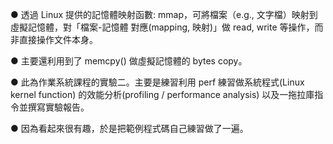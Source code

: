 ● 透過 Linux 提供的記憶體映射函數: mmap，可將檔案（e.g., 文字檔）映射到虛擬記憶體，對「檔案-記憶體 對應(mapping, 映射)」做 read, write 等操作，而非直接操作文件本身。

● 主要還利用到了 memcpy() 做虛擬記憶體的 bytes copy。

● 此為作業系統課程的實驗二。主要是練習利用 perf 練習做系統程式(Linux kernel function) 的效能分析(profiling / performance analysis) 以及一拖拉庫指令並撰寫實驗報告。

● 因為看起來很有趣，於是把範例程式碼自己練習做了一遍。

